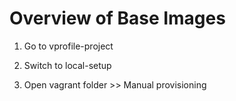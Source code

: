 # Overview of Base Images

1. Go to vprofile-project

2. Switch to local-setup

3. Open vagrant folder >> Manual provisioning
